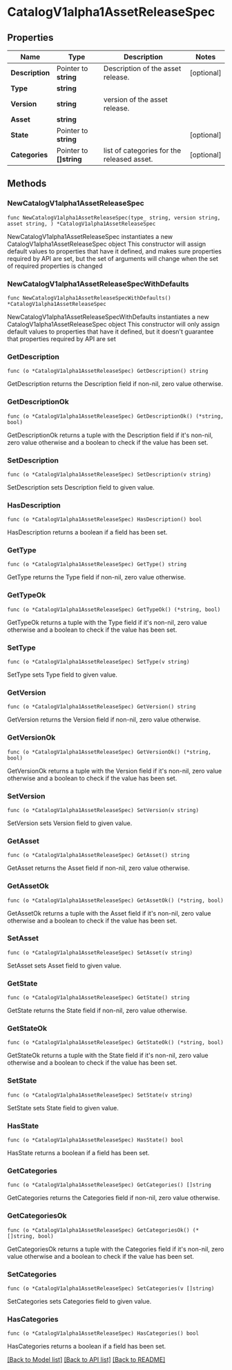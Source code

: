 # CatalogV1alpha1AssetReleaseSpec

## Properties

Name | Type | Description | Notes
------------ | ------------- | ------------- | -------------
**Description** | Pointer to **string** | Description of the asset release. | [optional] 
**Type** | **string** |  | 
**Version** | **string** | version of the asset release. | 
**Asset** | **string** |  | 
**State** | Pointer to **string** |  | [optional] 
**Categories** | Pointer to **[]string** | list of categories for the released asset. | [optional] 

## Methods

### NewCatalogV1alpha1AssetReleaseSpec

`func NewCatalogV1alpha1AssetReleaseSpec(type_ string, version string, asset string, ) *CatalogV1alpha1AssetReleaseSpec`

NewCatalogV1alpha1AssetReleaseSpec instantiates a new CatalogV1alpha1AssetReleaseSpec object
This constructor will assign default values to properties that have it defined,
and makes sure properties required by API are set, but the set of arguments
will change when the set of required properties is changed

### NewCatalogV1alpha1AssetReleaseSpecWithDefaults

`func NewCatalogV1alpha1AssetReleaseSpecWithDefaults() *CatalogV1alpha1AssetReleaseSpec`

NewCatalogV1alpha1AssetReleaseSpecWithDefaults instantiates a new CatalogV1alpha1AssetReleaseSpec object
This constructor will only assign default values to properties that have it defined,
but it doesn't guarantee that properties required by API are set

### GetDescription

`func (o *CatalogV1alpha1AssetReleaseSpec) GetDescription() string`

GetDescription returns the Description field if non-nil, zero value otherwise.

### GetDescriptionOk

`func (o *CatalogV1alpha1AssetReleaseSpec) GetDescriptionOk() (*string, bool)`

GetDescriptionOk returns a tuple with the Description field if it's non-nil, zero value otherwise
and a boolean to check if the value has been set.

### SetDescription

`func (o *CatalogV1alpha1AssetReleaseSpec) SetDescription(v string)`

SetDescription sets Description field to given value.

### HasDescription

`func (o *CatalogV1alpha1AssetReleaseSpec) HasDescription() bool`

HasDescription returns a boolean if a field has been set.

### GetType

`func (o *CatalogV1alpha1AssetReleaseSpec) GetType() string`

GetType returns the Type field if non-nil, zero value otherwise.

### GetTypeOk

`func (o *CatalogV1alpha1AssetReleaseSpec) GetTypeOk() (*string, bool)`

GetTypeOk returns a tuple with the Type field if it's non-nil, zero value otherwise
and a boolean to check if the value has been set.

### SetType

`func (o *CatalogV1alpha1AssetReleaseSpec) SetType(v string)`

SetType sets Type field to given value.


### GetVersion

`func (o *CatalogV1alpha1AssetReleaseSpec) GetVersion() string`

GetVersion returns the Version field if non-nil, zero value otherwise.

### GetVersionOk

`func (o *CatalogV1alpha1AssetReleaseSpec) GetVersionOk() (*string, bool)`

GetVersionOk returns a tuple with the Version field if it's non-nil, zero value otherwise
and a boolean to check if the value has been set.

### SetVersion

`func (o *CatalogV1alpha1AssetReleaseSpec) SetVersion(v string)`

SetVersion sets Version field to given value.


### GetAsset

`func (o *CatalogV1alpha1AssetReleaseSpec) GetAsset() string`

GetAsset returns the Asset field if non-nil, zero value otherwise.

### GetAssetOk

`func (o *CatalogV1alpha1AssetReleaseSpec) GetAssetOk() (*string, bool)`

GetAssetOk returns a tuple with the Asset field if it's non-nil, zero value otherwise
and a boolean to check if the value has been set.

### SetAsset

`func (o *CatalogV1alpha1AssetReleaseSpec) SetAsset(v string)`

SetAsset sets Asset field to given value.


### GetState

`func (o *CatalogV1alpha1AssetReleaseSpec) GetState() string`

GetState returns the State field if non-nil, zero value otherwise.

### GetStateOk

`func (o *CatalogV1alpha1AssetReleaseSpec) GetStateOk() (*string, bool)`

GetStateOk returns a tuple with the State field if it's non-nil, zero value otherwise
and a boolean to check if the value has been set.

### SetState

`func (o *CatalogV1alpha1AssetReleaseSpec) SetState(v string)`

SetState sets State field to given value.

### HasState

`func (o *CatalogV1alpha1AssetReleaseSpec) HasState() bool`

HasState returns a boolean if a field has been set.

### GetCategories

`func (o *CatalogV1alpha1AssetReleaseSpec) GetCategories() []string`

GetCategories returns the Categories field if non-nil, zero value otherwise.

### GetCategoriesOk

`func (o *CatalogV1alpha1AssetReleaseSpec) GetCategoriesOk() (*[]string, bool)`

GetCategoriesOk returns a tuple with the Categories field if it's non-nil, zero value otherwise
and a boolean to check if the value has been set.

### SetCategories

`func (o *CatalogV1alpha1AssetReleaseSpec) SetCategories(v []string)`

SetCategories sets Categories field to given value.

### HasCategories

`func (o *CatalogV1alpha1AssetReleaseSpec) HasCategories() bool`

HasCategories returns a boolean if a field has been set.


[[Back to Model list]](../README.md#documentation-for-models) [[Back to API list]](../README.md#documentation-for-api-endpoints) [[Back to README]](../README.md)


